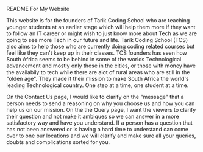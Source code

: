 README For My Website

This website is for the founders of Tarik Coding School who are teaching younger students at an earlier stage which will help them more if they want to follow an IT career or might wish to just know more about Tech as we are going to see more Tech in our future and life.
Tarik Coding School (TCS) also aims to help those who are currently doing coding related courses but feel like they can't keep up in their classes.
TCS founders has seen how South Africa seems to be behind in some of the worlds Technological advancement and mostly only those in the cities, or those with money have the availabily to tech while there are alot of rural areas who are still in the "olden age".
They made it their mission to make South Africa the world's leading Technological country. One step at a time, one student at a time.

On the Contact Us page, I would like to clarify on the "message" that a person needs to send a reasoning on why you choose us and how you can help us on our mission.
On the the Query page, I want the viewers to clarify their question and not make it ambiques so we can answer in a more satisfactory way and have you understand.
If a person has a question that has not been answered or is having a hard time to understand can come over to one our locations and we will clarify and make sure all your queries, doubts and complications sorted for you.
